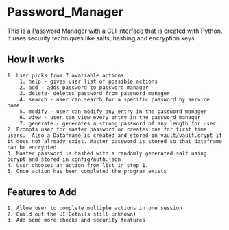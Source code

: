 # Password_Manager
This is a Password Manager with a CLI interface that is created with Python. It uses security techniques like salts, hashing and encryption keys.

## How it works
    1. User picks from 7 avaliable actions
        1. help - gives user list of possible actions
        2. add - adds password to password manager
        3. delete- deletes password from password manager
        4. search - user can search for a specific password by service name
        5. modify - user can modify any entry in the password manager
        6. view - user can view every entry in the password manager
        7. generate - generates a strong password of any length for user.
    2. Prompts user for master password or creates one for first time users.  Also a Dataframe is created and stored in vault/vault.crypt if it does not already exist. Master password is stored so that dataframe can be encrypted.
    3. Master password is hashed with a randomly generated salt using bcrypt and stored in config/auth.json
    4. User chooses an action from list in step 1.
    5. Once action has been completed the program exists

## Features to Add
    1. Allow user to complete multiple actions in one session
    2. Build out the UI(Details still unknown)
    3. Add some more checks and security features